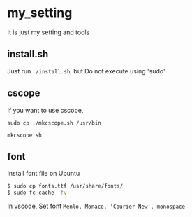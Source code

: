 # my_setting
It is just my setting and tools

## install.sh
Just run `./install.sh`, but Do not execute using 'sudo'

## cscope
If you want to use cscope,
```console
sudo cp ./mkcscope.sh /usr/bin

mkcscope.sh
```
## font
Install font file on Ubuntu

```bash
$ sudo cp fonts.ttf /usr/share/fonts/
$ sudo fc-cache -fv
```

In vscode, Set font `Menlo, Monaco, 'Courier New', monospace`


